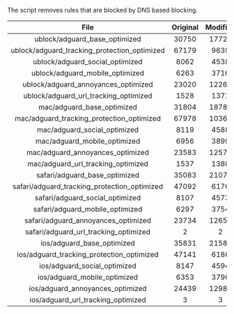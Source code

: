 The script removes rules that are blocked by DNS based blocking.


| File | Original | Modified |
|:----:|:-----:|:-----:|
| ublock/adguard_base_optimized | 30750 | 17726 |
| ublock/adguard_tracking_protection_optimized | 67179 | 9639 |
| ublock/adguard_social_optimized | 8062 | 4538 |
| ublock/adguard_mobile_optimized | 6263 | 3716 |
| ublock/adguard_annoyances_optimized | 23020 | 12266 |
| ublock/adguard_url_tracking_optimized | 1528 | 1371 |
| mac/adguard_base_optimized | 31804 | 18789 |
| mac/adguard_tracking_protection_optimized | 67978 | 10368 |
| mac/adguard_social_optimized | 8119 | 4588 |
| mac/adguard_mobile_optimized | 6956 | 3899 |
| mac/adguard_annoyances_optimized | 23583 | 12575 |
| mac/adguard_url_tracking_optimized | 1537 | 1380 |
| safari/adguard_base_optimized | 35083 | 21077 |
| safari/adguard_tracking_protection_optimized | 47092 | 6176 |
| safari/adguard_social_optimized | 8107 | 4573 |
| safari/adguard_mobile_optimized | 6297 | 3754 |
| safari/adguard_annoyances_optimized | 23734 | 12652 |
| safari/adguard_url_tracking_optimized | 2 | 2 |
| ios/adguard_base_optimized | 35831 | 21583 |
| ios/adguard_tracking_protection_optimized | 47141 | 6186 |
| ios/adguard_social_optimized | 8147 | 4594 |
| ios/adguard_mobile_optimized | 6353 | 3796 |
| ios/adguard_annoyances_optimized | 24439 | 12983 |
| ios/adguard_url_tracking_optimized | 3 | 3 |